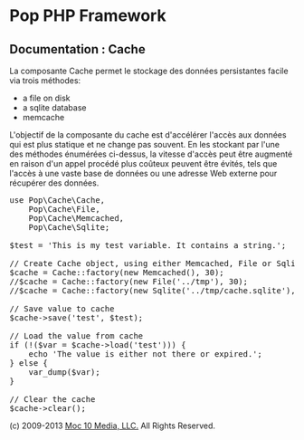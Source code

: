 Pop PHP Framework
=================

Documentation : Cache
---------------------

La composante Cache permet le stockage des données persistantes facile via trois méthodes:

* a file on disk
* a sqlite database
* memcache

L'objectif de la composante du cache est d'accélérer l'accès aux données qui est plus statique et ne change pas souvent. En les stockant par l'une des méthodes énumérées ci-dessus, la vitesse d'accès peut être augmenté en raison d'un appel procédé plus coûteux peuvent être évités, tels que l'accès à une vaste base de données ou une adresse Web externe pour récupérer des données.

<pre>
use Pop\Cache\Cache,
    Pop\Cache\File,
    Pop\Cache\Memcached,
    Pop\Cache\Sqlite;

$test = 'This is my test variable. It contains a string.';

// Create Cache object, using either Memcached, File or Sqlite
$cache = Cache::factory(new Memcached(), 30);
//$cache = Cache::factory(new File('../tmp'), 30);
//$cache = Cache::factory(new Sqlite('../tmp/cache.sqlite'), 30);

// Save value to cache
$cache->save('test', $test);

// Load the value from cache
if (!($var = $cache->load('test'))) {
    echo 'The value is either not there or expired.';
} else {
    var_dump($var);
}

// Clear the cache
$cache->clear();
</pre>

(c) 2009-2013 [Moc 10 Media, LLC.](http://www.moc10media.com) All Rights Reserved.
